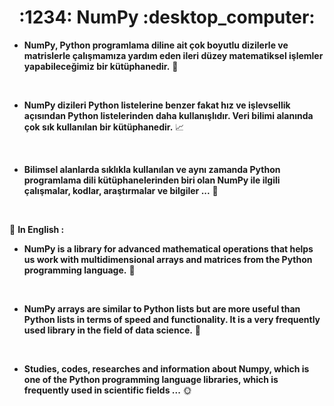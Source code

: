 
<h1 align="center"> :1234: NumPy :desktop_computer: </h1>


- **NumPy, Python programlama diline ait çok boyutlu dizilerle ve matrislerle çalışmamıza yardım eden ileri düzey matematiksel işlemler yapabileceğimiz bir kütüphanedir.** :star2:

<br>

- **NumPy dizileri Python listelerine benzer fakat hız ve işlevsellik açısından Python listelerinden daha kullanışlıdır. Veri bilimi alanında çok sık kullanılan bir kütüphanedir.** :chart_with_upwards_trend:	

<br>

- **Bilimsel alanlarda sıklıkla kullanılan ve aynı zamanda Python programlama dili kütüphanelerinden biri olan NumPy ile ilgili çalışmalar, kodlar, araştırmalar ve bilgiler ...** :star2:

<br>

:small_orange_diamond:		 **In English :**

- **NumPy is a library for advanced mathematical operations that helps us work with multidimensional arrays and matrices from the Python programming language.** :dart:	
<br>

- **NumPy arrays are similar to Python lists but are more useful than Python lists in terms of speed and functionality. It is a very frequently used library in the field of data science.** :pushpin:	

<br>


-  **Studies, codes, researches and information about Numpy, which is one of the Python programming language libraries, which is frequently used in scientific fields ...** :sun_with_face:

